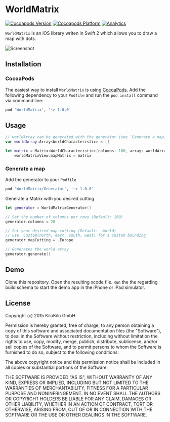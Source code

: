 # WorldMatrix

[![Cocoapods Version](https://img.shields.io/cocoapods/v/WorldMatrix.svg)](https://github.com/KiloKilo/WorldMatrix)
[![Cocoapods Platform](https://img.shields.io/cocoapods/p/WorldMatrix.svg)](https://github.com/KiloKilo/WorldMatrix)
[![Analytics](https://ga-beacon.appspot.com/UA-63588420-2/WorldMatrix)](https://github.com/KiloKilo/WorldMatrix)

`WorldMatrix` is an iOS library writen in Swift 2 which allows you to draw a map with dots.

![Screenshot](https://raw.github.com/KiloKilo/WorldMatrix/master/screenshot.png)

## Installation
### CocoaPods
The easiest way to install `WorldMatrix` is using [CocoaPods](http://cocoapods.org/). Add the following dependency to your `Podfile` and run the `pod install` command via command line:

```bash
pod 'WorldMatrix', '~> 1.0.0'
```

## Usage


```swift
// worldArray can be generated with the generator (see `Generate a map)
var worldArray:Array<WorldCharacteristic> = []

let matrix = Matrix<WorldCharacteristic>(columns: 100, array: worldArray)
    worldMatrixView.mapMatrix = matrix

```

### Generate a map
Add the generator to your `Podfile`

```bash
pod 'WorldMatrix/Generator', '~> 1.0.0'
```

Generate a Matrix with you desired cutting

```swift
let generator = WorldMatrixGenerator()

// Set the number of columns per rows (Default: 100)
generator.columns = 20

// Set your desired map cutting (Default: .World)
// use .Custom(north, east, south, west) for a custom bounding
generator.mapCutting = .Europe

// Generates the world array
generator.generate()
```

## Demo
Clone this repository. Open the resulting xcode file. `Run` the the regarding build schema to start the demo app in the iPhone or iPad simulator.


## License

Copyright (c) 2015 KiloKilo GmbH

Permission is hereby granted, free of charge, to any person obtaining a copy
of this software and associated documentation files (the "Software"), to deal
in the Software without restriction, including without limitation the rights
to use, copy, modify, merge, publish, distribute, sublicense, and/or sell
copies of the Software, and to permit persons to whom the Software is
furnished to do so, subject to the following conditions:

The above copyright notice and this permission notice shall be included in all
copies or substantial portions of the Software.

THE SOFTWARE IS PROVIDED "AS IS", WITHOUT WARRANTY OF ANY KIND, EXPRESS OR
IMPLIED, INCLUDING BUT NOT LIMITED TO THE WARRANTIES OF MERCHANTABILITY,
FITNESS FOR A PARTICULAR PURPOSE AND NONINFRINGEMENT. IN NO EVENT SHALL THE
AUTHORS OR COPYRIGHT HOLDERS BE LIABLE FOR ANY CLAIM, DAMAGES OR OTHER
LIABILITY, WHETHER IN AN ACTION OF CONTRACT, TORT OR OTHERWISE, ARISING FROM,
OUT OF OR IN CONNECTION WITH THE SOFTWARE OR THE USE OR OTHER DEALINGS IN THE
SOFTWARE.

